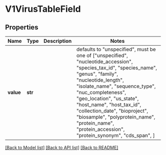 # V1VirusTableField


## Properties
Name | Type | Description | Notes
------------ | ------------- | ------------- | -------------
**value** | **str** |  | defaults to "unspecified",  must be one of ["unspecified", "nucleotide_accession", "species_tax_id", "species_name", "genus", "family", "nucleotide_length", "isolate_name", "sequence_type", "nuc_completeness", "geo_location", "us_state", "host_name", "host_tax_id", "collection_date", "bioproject", "biosample", "polyprotein_name", "protein_name", "protein_accession", "protein_synonym", "cds_span", ]

[[Back to Model list]](../README.md#documentation-for-models) [[Back to API list]](../README.md#documentation-for-api-endpoints) [[Back to README]](../README.md)


